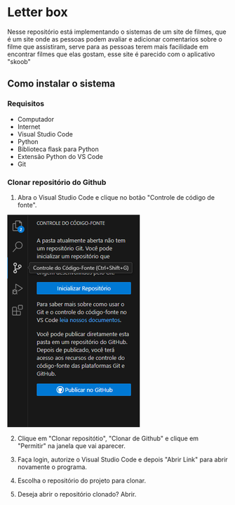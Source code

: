 # Letter box
Nesse repositório está implementando o sistemas de um site de filmes, que é um site onde as pessoas podem avaliar e adicionar comentarios sobre o filme que assistiram, serve para as pessoas terem mais facilidade em encontrar filmes que elas gostam, esse site é parecido com o aplicativo "skoob"

## Como instalar o sistema
### Requisitos

- Computador
- Internet 
- Visual Studio Code
- Python
- Biblioteca flask para Python
- Extensão Python do VS Code
- Git

### Clonar repositório do Github
1. Abra o Visual Studio Code e clique no botão "Controle de código de fonte".

![Imagem 01](static/img/Captura%20de%20Tela%20(1).png)

2. Clique em "Clonar repositótio", "Clonar de Github" e clique em "Permitir" na janela que vai aparecer.

3. Faça login, autorize o Visual Studio Code e depois "Abrir Link" para abrir novamente o programa.

4. Escolha o repositório do projeto para clonar.

5. Deseja abrir o repositório clonado? Abrir.

